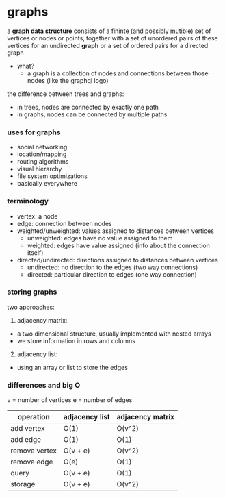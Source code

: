 # graphs

a **graph data structure** consists of a fininte (and possibly mutible) set of vertices or nodes or points, together with a set of unordered pairs of these vertices for an undirected **graph** or a set of ordered pairs for a directed graph
- what?
  - a graph is a collection of nodes and connections between those nodes (like the graphql logo)

the difference between trees and graphs:
- in trees, nodes are connected by exactly one path
- in graphs, nodes can be connected by multiple paths

### uses for graphs
- social networking
- location/mapping
- routing algorithms
- visual hierarchy
- file system optimizations
- basically everywhere

### terminology
- vertex: a node
- edge: connection between nodes
- weighted/unweighted: values assigned to distances between vertices
  - unweighted: edges have no value assigned to them
  - weighted: edges have value assigned (info about the connection itself)
- directed/undirected: directions assigned to distances between vertices
  - undirected: no direction to the edges (two way connections)
  - directed: particular direction to edges (one way connection)

### storing graphs
two approaches:

1. adjacency matrix:
- a two dimensional structure, usually implemented with nested arrays
- we store information in rows and columns
2. adjacency list:
- using an array or list to store the edges

### differences and big O
v = number of vertices
e = number of edges

operation      | adjacency list | adjacency matrix
---------------|----------------|-----------------
add vertex     |O(1)            |O(v^2)
add edge       |O(1)            |O(1)
remove vertex  |O(v + e)        |O(v^2)
remove edge    |O(e)            |O(1)
query          |O(v + e)        |O(1)
storage        |O(v + e)        |O(v^2)






























